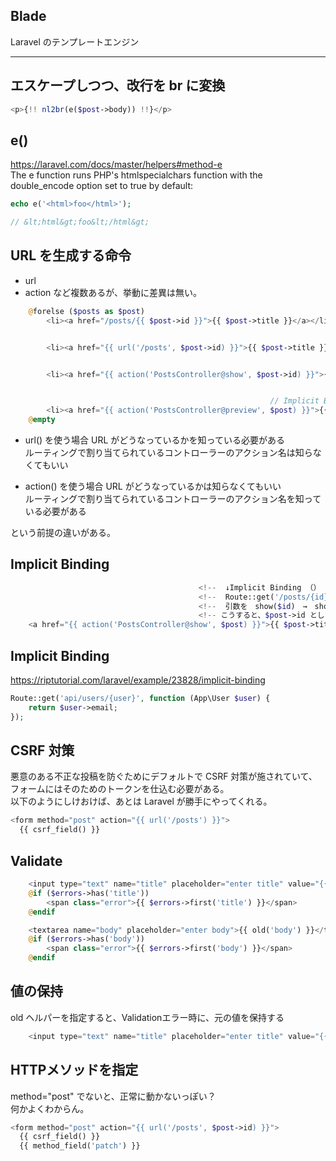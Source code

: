 ## Blade
Laravel のテンプレートエンジン


______________________________________
## エスケープしつつ、改行を br に変換
```php
<p>{!! nl2br(e($post->body)) !!}</p>
```


## e()
https://laravel.com/docs/master/helpers#method-e    
The e function runs PHP's htmlspecialchars function with the double_encode option set to true by default:  
```php
echo e('<html>foo</html>');

// &lt;html&gt;foo&lt;/html&gt;
```


## URL を生成する命令
 * url
 * action
など複数あるが、挙動に差異は無い。
```php
    @forelse ($posts as $post)
        <li><a href="/posts/{{ $post->id }}">{{ $post->title }}</a></li>


        <li><a href="{{ url('/posts', $post->id) }}">{{ $post->title }}</a></li>


        <li><a href="{{ action('PostsController@show', $post->id) }}">{{ $post->title }}</a></li>


                                                          // Implicit Binding
        <li><a href="{{ action('PostsController@preview', $post) }}">{{ $post->title }}</a></li>
    @empty
```

* url() を使う場合
URL がどうなっているかを知っている必要がある  
ルーティングで割り当てられているコントローラーのアクション名は知らなくてもいい  

* action() を使う場合
URL がどうなっているかは知らなくてもいい  
ルーティングで割り当てられているコントローラーのアクション名を知っている必要がある  


という前提の違いがある。


## Implicit Binding
```php
                                          <!--  ↓Implicit Binding （） -->
                                          <!--  Route::get('/posts/{id}'　　→　　Route::get('/posts/{post}'　に変更。 -->
                                          <!--  引数を　show($id)　→　show(Post $post) 　に変更。 -->
                                          <!-- こうすると、$post->id としなくても、明示しなくても、id を渡す事ができる。 -->
    <a href="{{ action('PostsController@show', $post) }}">{{ $post->title }}</a>
```

## Implicit Binding
https://riptutorial.com/laravel/example/23828/implicit-binding
```php
Route::get('api/users/{user}', function (App\User $user) {
    return $user->email;
});
```


## CSRF 対策
悪意のある不正な投稿を防ぐためにデフォルトで CSRF 対策が施されていて、フォームにはそのためのトークンを仕込む必要がある。  
以下のようにしけおけば、あとは Laravel が勝手にやってくれる。  
```php
<form method="post" action="{{ url('/posts') }}">
  {{ csrf_field() }}
```


## Validate
```php
    <input type="text" name="title" placeholder="enter title" value="{{ old('title') }}">
    @if ($errors->has('title'))
        <span class="error">{{ $errors->first('title') }}</span>
    @endif

    <textarea name="body" placeholder="enter body">{{ old('body') }}</textarea>
    @if ($errors->has('body'))
        <span class="error">{{ $errors->first('body') }}</span>
    @endif
```


## 値の保持
old ヘルパーを指定すると、Validationエラー時に、元の値を保持する
```php
    <input type="text" name="title" placeholder="enter title" value="{{ old('title') }}">
```

## HTTPメソッドを指定
method="post" でないと、正常に動かないっぽい？  
何かよくわからん。  
```php
<form method="post" action="{{ url('/posts', $post->id) }}">
  {{ csrf_field() }}
  {{ method_field('patch') }}
```



